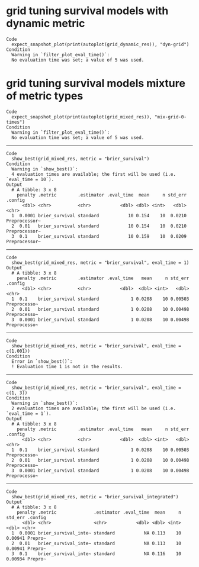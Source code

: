 # grid tuning survival models with dynamic metric

    Code
      expect_snapshot_plot(print(autoplot(grid_dynamic_res)), "dyn-grid")
    Condition
      Warning in `filter_plot_eval_time()`:
      No evaluation time was set; a value of 5 was used.

# grid tuning survival models mixture of metric types

    Code
      expect_snapshot_plot(print(autoplot(grid_mixed_res)), "mix-grid-0-times")
    Condition
      Warning in `filter_plot_eval_time()`:
      No evaluation time was set; a value of 5 was used.

---

    Code
      show_best(grid_mixed_res, metric = "brier_survival")
    Condition
      Warning in `show_best()`:
      4 evaluation times are available; the first will be used (i.e. `eval_time = 10`).
    Output
      # A tibble: 3 x 8
        penalty .metric        .estimator .eval_time  mean     n std_err .config      
          <dbl> <chr>          <chr>           <dbl> <dbl> <int>   <dbl> <chr>        
      1  0.0001 brier_survival standard           10 0.154    10  0.0210 Preprocessor~
      2  0.01   brier_survival standard           10 0.154    10  0.0210 Preprocessor~
      3  0.1    brier_survival standard           10 0.159    10  0.0209 Preprocessor~

---

    Code
      show_best(grid_mixed_res, metric = "brier_survival", eval_time = 1)
    Output
      # A tibble: 3 x 8
        penalty .metric        .estimator .eval_time   mean     n std_err .config     
          <dbl> <chr>          <chr>           <dbl>  <dbl> <int>   <dbl> <chr>       
      1  0.1    brier_survival standard            1 0.0208    10 0.00503 Preprocesso~
      2  0.01   brier_survival standard            1 0.0208    10 0.00498 Preprocesso~
      3  0.0001 brier_survival standard            1 0.0208    10 0.00498 Preprocesso~

---

    Code
      show_best(grid_mixed_res, metric = "brier_survival", eval_time = c(1.001))
    Condition
      Error in `show_best()`:
      ! Evaluation time 1 is not in the results.

---

    Code
      show_best(grid_mixed_res, metric = "brier_survival", eval_time = c(1, 3))
    Condition
      Warning in `show_best()`:
      2 evaluation times are available; the first will be used (i.e. `eval_time = 1`).
    Output
      # A tibble: 3 x 8
        penalty .metric        .estimator .eval_time   mean     n std_err .config     
          <dbl> <chr>          <chr>           <dbl>  <dbl> <int>   <dbl> <chr>       
      1  0.1    brier_survival standard            1 0.0208    10 0.00503 Preprocesso~
      2  0.01   brier_survival standard            1 0.0208    10 0.00498 Preprocesso~
      3  0.0001 brier_survival standard            1 0.0208    10 0.00498 Preprocesso~

---

    Code
      show_best(grid_mixed_res, metric = "brier_survival_integrated")
    Output
      # A tibble: 3 x 8
        penalty .metric              .estimator .eval_time  mean     n std_err .config
          <dbl> <chr>                <chr>           <dbl> <dbl> <int>   <dbl> <chr>  
      1  0.0001 brier_survival_inte~ standard           NA 0.113    10 0.00941 Prepro~
      2  0.01   brier_survival_inte~ standard           NA 0.113    10 0.00941 Prepro~
      3  0.1    brier_survival_inte~ standard           NA 0.116    10 0.00934 Prepro~

